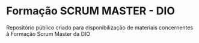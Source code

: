 # Formação SCRUM MASTER - DIO
Repositório público criado para disponibilização de materiais concernentes à Formação Scrum Master da DIO
